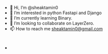 - 👋 Hi, I’m @sheaktamin0
- 👀 I’m interested in python Fastapi and Django
- 🌱 I’m currently learning  Binary.
- 💞️ I’m looking to collaborate on LayerZero.
- 📫 How to reach me sheaktamin0@gmail.com
- #
<!---
sheaktamin0/sheaktamin0 is a ✨ special ✨ repository because its `README.md` (this file) a

